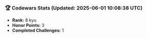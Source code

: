 ### 🏆 Codewars Stats (Updated: 2025-06-01 10:08:38 UTC)

- **Rank:** 8 kyu
- **Honor Points:** 3
- **Completed Challenges:** 1

